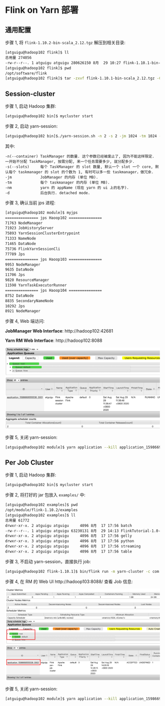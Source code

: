 # Flink on Yarn 部署

## 通用配置

步骤 1, 将 `flink-1.10.2-bin-scala_2.12.tgz` 解压到相关目录:

```bash
[atguigu@hadoop102 flink]$ ll
总用量 274056
-rw-r--r--. 1 atguigu atguigu 280626150 8月  29 10:27 flink-1.10.1-bin-scala_2.12.tgz
[atguigu@hadoop102 flink]$ pwd
/opt/software/flink
[atguigu@hadoop102 flink]$ tar -zxvf flink-1.10.1-bin-scala_2.12.tgz -C /opt/module/
```

## Session-cluster

步骤 1, 启动 Hadoop 集群:

```bash
[atguigu@hadoop102 bin]$ mycluster start
```

步骤 2, 启动 yarn-session:

```bash
[atguigu@hadoop102 bin]$./yarn-session.sh -n 2 -s 2 -jm 1024 -tm 1024 -nm test -d
```

其中:

```
-n(--container)	TaskManager 的数量. 这个参数已经被废止了, 因为不能这样限定. 一开始不分配 TaskManager, 按需分配, 来一个任务需要多少, 就分配多少.
-s(--slots)		每个 TaskManager 的 slot 数量, 默认一个 slot 一个 core, 默认每个 taskmanager 的 slot 的个数为 1, 有时可以多一些 taskmanager，做冗余.
-jm				JobManager 的内存 (单位 MB). 
-tm				每个 taskmanager 的内存 (单位 MB).
-nm				yarn 的 appName (现在 yarn 的 ui 上的名字).
-d				后台执行. detached mode.
```

步骤 3, 确认当前 jps 进程:

```bash
[atguigu@hadoop102 module]$ myjps
=============== jps Haoop102 ===============
71763 NodeManager
71923 JobHistoryServer
75893 YarnSessionClusterEntrypoint
71333 NameNode
71465 DataNode
75736 FlinkYarnSessionCli
77789 Jps
=============== jps Haoop103 ===============
9953 NodeManager
9635 DataNode
11706 Jps
9820 ResourceManager
11598 YarnTaskExecutorRunner
=============== jps Haoop104 ===============
8752 DataNode
8835 SecondaryNameNode
10292 Jps
8921 NodeManager
```

步骤 4, Web 端访问:

**JobManager Web Interface**: http://hadoop102:42681

**Yarn RM Web Interface**: http://hadoop102:8088

![yarnsession](pics/yarnsession.png)

步骤 5, 关闭 yarn-session:

```bash
[atguigu@hadoop102 module]$ yarn application --kill application_1598669555538_0001
```

## Per Job Cluster

步骤 1, 启动 Hadoop 集群:

```bash
[atguigu@hadoop102 bin]$ mycluster start
```

步骤 2, 将打好的 jar 包放入 `examples/` 中:

```bash
[atguigu@hadoop102 examples]$ pwd
/opt/module/flink-1.10.2/examples
[atguigu@hadoop102 examples]$ ll
总用量 61772
drwxr-xr-x. 2 atguigu atguigu     4096 8月  17 17:56 batch
-rw-r--r--. 1 atguigu atguigu 63230131 8月  29 14:13 FlinkTutorial-1.0-SNAPSHOT-jar-with-dependencies.jar
drwxr-xr-x. 2 atguigu atguigu     4096 8月  17 17:56 gelly
drwxr-xr-x. 3 atguigu atguigu     4096 8月  17 17:56 python
drwxr-xr-x. 2 atguigu atguigu     4096 8月  17 17:56 streaming
drwxr-xr-x. 2 atguigu atguigu     4096 8月  17 17:56 table
```

步骤 3, 不启动 yarn-session，直接执行 job:

```bash
[atguigu@hadoop102 flink-1.10.1]$ bin/flink run -m yarn-cluster -c com.atguigu.wc.StreamWordCount examples/FlinkTutorial-1.0-SNAPSHOT-jar-with-dependencies.jar --host localhost --port 7777
```

步骤 4, 在 RM 的 Web UI http://hadoop103:8088/ 查看 Job 信息:

![yarnperjobcluster](pics/yarnperjobcluster.png)

步骤 5, 关闭 yarn-session:

```bash
[atguigu@hadoop102 module]$ yarn application --kill application_1598669555538_0002
```

